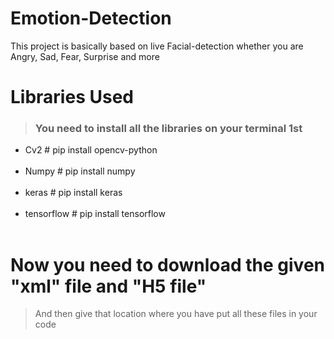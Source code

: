 # Emotion-Detection

This project is basically based on live Facial-detection whether you are Angry, Sad, Fear, Surprise and more

# Libraries Used 
> ### You need to install all the libraries on your terminal 1st
* Cv2                   # pip install opencv-python <br /> <br />
* Numpy                 # pip install numpy <br /> <br />
* keras                 # pip install keras <br /> <br />
* tensorflow            # pip install tensorflow <br /> <br />

# Now you need to download the given "xml" file and "H5 file"

> And then give that location where you have put all these files in your code 
